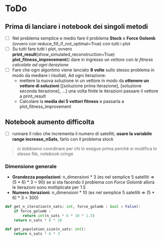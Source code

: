 # ToDo
## Prima di lanciare i notebook dei singoli metodi
- [ ] Nel problema semplice e medio fare il problema **Stock** e **Force Golomb** (ovvero con reduce_fill_if_not_optimal=True) con tutti i plot
- [ ] Su tutti fare tutti i plot, ovvero
**print_result**(show_simulated_reconstruction=True)
**plot_fitness_improvement**() dare in ingresso un *vettore con le fitness calcolate ad ogni iterazione*
- [ ] Fare che ogni algoritmo viene lanciato **8 volte** sullo stesso problema in modo da mediare i risultati, Ad ogni iterazione:
    - mettere la nuova soluzione in un vettore in modo da **ottenere un vettore di soluzioni** \[\[soluzione prima iterazione\], \[soluzione seconda iterazione\], ...\] una volta finite le iterazioni passare il vettore a print_result
    - Calcolare la **media dei 5 vettori fitness** e passarla a plot_fitness_improvement

## Notebook aumento difficolta
- [ ] runnare il robo che incrementa il numero di satelliti, **usare la variabile range increase_nSats**, farlo con il problema stock

> ci dobbiamo coordinare per chi lo esegue prima perchè si modifica lo stesso file, notebook cringe 

### Dimensione generale
- **Grandezza popolazioni**: n_dimensioni * 3 (es nel semplice 5 satelliti => (5 * 6) * 3 = 90) se si sta facendo il problema con *Force Golomb* allora le iterazioni sono moltiplicate per 1.5
- **Numero iterazioni**: n_dimensioni * 10 (es nel semplice 5 satelliti => (5 * 6) * 3 = 300)

```python
def get_n_iteration(n_sats: int, force_golomb : bool = False):
    if force_golomb :
        return int(n_sats * 6 * 10 * 1.5)
    return n_sats * 6 * 10 

def get_population_size(n_sats: int):
    return n_sats * 6 * 3
```